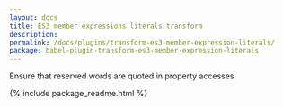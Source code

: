 ```yaml
---
layout: docs
title: ES3 member expressions literals transform
description:
permalink: /docs/plugins/transform-es3-member-expression-literals/
package: babel-plugin-transform-es3-member-expression-literals
---
```


Ensure that reserved words are quoted in property accesses

{% include package_readme.html %}